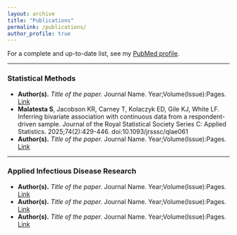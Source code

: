 ```yaml
---
layout: archive
title: "Publications"
permalink: /publications/
author_profile: true
---
```


For a complete and up-to-date list, see my [PubMed profile](https://pubmed.ncbi.nlm.nih.gov/?term=YourNameHere).  

---

### Statistical Methods  

- **Author(s).** *Title of the paper.* Journal Name. Year;Volume(Issue):Pages. [Link](https://doi.org/xxxx)  
- **Malatesta S**, Jacobson KR, Carney T, Kolaczyk ED, Gile KJ, White LF. Inferring bivariate association with continuous data from a respondent-driven sample. Journal of the Royal Statistical Society Series C: Applied Statistics. 2025;74(2):429-446. doi:10.1093/jrsssc/qlae061 
- **Author(s).** *Title of the paper.* Journal Name. Year;Volume(Issue):Pages. [Link](https://doi.org/xxxx)  

---

### Applied Infectious Disease Research  

- **Author(s).** *Title of the paper.* Journal Name. Year;Volume(Issue):Pages. [Link](https://doi.org/xxxx)  
- **Author(s).** *Title of the paper.* Journal Name. Year;Volume(Issue):Pages. [Link](https://doi.org/xxxx)  
- **Author(s).** *Title of the paper.* Journal Name. Year;Volume(Issue):Pages. [Link](https://doi.org/xxxx)  
